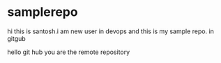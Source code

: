 # samplerepo
hi this is santosh.i am new user in devops
and this is my sample repo. in gitgub


hello git hub
you are the remote repository
